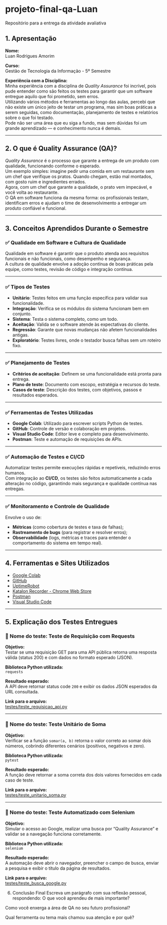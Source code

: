 # projeto-final-qa-Luan
Repositório para a entrega da atividade avaliativa


## 1. Apresentação

**Nome:**  
Luan Rodrigues Amorim

**Curso:**  
Gestão de Tecnologia da Informação - 5º Semestre

**Experiência com a Disciplina:**  
Minha experiência com a disciplina de *Quality Assurance* foi incrível, pois pude entender como são feitos os testes para garantir que um software entregue aquilo que foi prometido, sem erros.  
Utilizando vários métodos e ferramentas ao longo das aulas, percebi que não existe um único jeito de testar um programa, mas sim boas práticas a serem seguidas, como documentação, planejamento de testes e relatórios sobre o que foi testado.  
Pode não ser uma área que eu siga a fundo, mas sem dúvidas foi um grande aprendizado — e conhecimento nunca é demais.

---

## 2. O que é Quality Assurance (QA)?

*Quality Assurance* é o processo que garante a entrega de um produto com qualidade, funcionando conforme o esperado.  
Um exemplo simples: imagine pedir uma comida em um restaurante sem um chef que verifique os pratos. Quando chegam, estão mal montados, com gosto ruim e ingredientes errados.  
Agora, com um chef que garante a qualidade, o prato vem impecável, e você volta ao restaurante.  
O QA em software funciona da mesma forma: os profissionais testam, identificam erros e ajudam o time de desenvolvimento a entregar um produto confiável e funcional.

---

## 3. Conceitos Aprendidos Durante o Semestre

### ✅ Qualidade em Software e Cultura de Qualidade
Qualidade em software é garantir que o produto atenda aos requisitos funcionais e não funcionais, como desempenho e segurança.  
A cultura de qualidade envolve a adoção contínua de boas práticas pela equipe, como testes, revisão de código e integração contínua.

---

### ✅ Tipos de Testes

- **Unitário**: Testes feitos em uma função específica para validar sua funcionalidade.  
- **Integração**: Verifica se os módulos do sistema funcionam bem em conjunto.  
- **Sistema**: Testa o sistema completo, como um todo.  
- **Aceitação**: Valida se o software atende às expectativas do cliente.  
- **Regressão**: Garante que novas mudanças não afetem funcionalidades antigas.  
- **Exploratório**: Testes livres, onde o testador busca falhas sem um roteiro fixo.

---

### ✅ Planejamento de Testes

- **Critérios de aceitação**: Definem se uma funcionalidade está pronta para entrega.  
- **Plano de teste**: Documento com escopo, estratégia e recursos do teste.  
- **Casos de teste**: Descrição dos testes, com objetivos, passos e resultados esperados.

---

### ✅ Ferramentas de Testes Utilizadas

- **Google Colab**: Utilizado para escrever scripts Python de testes.  
- **GitHub**: Controle de versão e colaboração em projetos.  
- **Visual Studio Code**: Editor leve e completo para desenvolvimento.  
- **Postman**: Teste e automação de requisições de APIs.

---

### ✅ Automação de Testes e CI/CD

Automatizar testes permite execuções rápidas e repetíveis, reduzindo erros humanos.  
Com integração ao **CI/CD**, os testes são feitos automaticamente a cada alteração no código, garantindo mais segurança e qualidade contínua nas entregas.

---

### ✅ Monitoramento e Controle de Qualidade

Envolve o uso de:
- **Métricas** (como cobertura de testes e taxa de falhas);  
- **Rastreamento de bugs** (para registrar e resolver erros);  
- **Observabilidade** (logs, métricas e traces para entender o comportamento do sistema em tempo real).

---

## 4. Ferramentas e Sites Utilizados

- [Google Colab](https://colab.research.google.com/)  
- [GitHub](https://github.com/)  
- [UptimeRobot](https://uptimerobot.com/)  
- [Katalon Recorder - Chrome Web Store](https://chromewebstore.google.com/detail/katalon-recorder-selenium/ljdobmomdgdljniojadhoplhkpialdid)  
- [Postman](https://www.postman.com)  
- [Visual Studio Code](https://code.visualstudio.com)

---

## 5. Explicação dos Testes Entregues

### 🔹 Nome do teste: Teste de Requisição com Requests

**Objetivo:**  
Testar se uma requisição GET para uma API pública retorna uma resposta válida (status 200) e com dados no formato esperado (JSON).

**Biblioteca Python utilizada:**  
`requests`

**Resultado esperado:**  
A API deve retornar status code `200` e exibir os dados JSON esperados da URL consultada.

**Link para o arquivo:**  
[testes/teste_requisicao_api.py](Testes/teste_01.py)

---

### 🔹 Nome do teste: Teste Unitário de Soma

**Objetivo:**  
Verificar se a função `somar(a, b)` retorna o valor correto ao somar dois números, cobrindo diferentes cenários (positivos, negativos e zero).

**Biblioteca Python utilizada:**  
`pytest`

**Resultado esperado:**  
A função deve retornar a soma correta dos dois valores fornecidos em cada caso de teste.

**Link para o arquivo:**  
[testes/teste_unitario_soma.py](Testes/Teste_02.py)

---

### 🔹 Nome do teste: Teste Automatizado com Selenium

**Objetivo:**  
Simular o acesso ao Google, realizar uma busca por “Quality Assurance” e validar se a navegação funciona corretamente.

**Biblioteca Python utilizada:**  
`selenium`

**Resultado esperado:**  
A automação deve abrir o navegador, preencher o campo de busca, enviar a pesquisa e exibir o título da página de resultados.

**Link para o arquivo:**  
[testes/teste_busca_google.py](Testes/teste_03.py)

6. Conclusão Final
Escreva um parágrafo com sua reflexão pessoal, respondendo:
O que você aprendeu de mais importante?


Como você enxerga a área de QA no seu futuro profissional?


Qual ferramenta ou tema mais chamou sua atenção e por quê?




